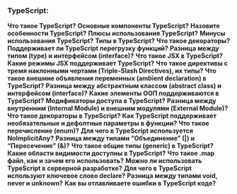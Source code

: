 <h3>
  <span>TypeScript:</span>
</h3>

**Что такое TypeScript?**
**Основные компоненты TypeScript?**
**Назовите особенности TypeScript?**
**Плюсы использования TypeScript?**
**Минусы использования TypeScript?**
**Типы в TypeScript?**
**Что такое декораторы?**
**Поддерживает ли TypeScript перегрузку функций?**
**Разница между типом (type) и интерфейсом (interface)?**
**Что такое JSX в TypeScript? Какие режимы JSX поддерживает TypeScript?**
**Что такое директивы с тремя наклонными чертами (Triple-Slash Directives), их типы?**
**Что такое внешние объявления переменных (ambient declaration) в TypeScript?**
**Разница между абстрактным классом (abstract class) и интерфейсом (interface)?**
**Какие элементы ООП поддерживаются в TypeScript?**
**Модификаторы доступа в TypeScript?**
**Разница между внутренним (Internal Module) и внешним модулями (External Module)?**
**Что такое декораторы в TypeScript?**
**Как TypeScript поддерживает необязательные и дефолтные параметры в функции?**
**Что такое перечисление (enum)?**
**Для чего в TypeScript используется NoImplicitAny?**
**Разница между типами “Объединение” (|) и “Пересечение” (&)?**
**Что такое общие типы (generic) в TypeScript?**
**Какие области видимости доступны в TypeScript?**
**Что такое .map файл, как и зачем его использовать?**
**Можно ли использовать TypeScript в серверной разработке?**
**Для чего в TypeScript используют ключевое слово declare?**
**Разница между типами void, never и unknown?**
**Как вы отлавливаете ошибки в TypeScript коде?**